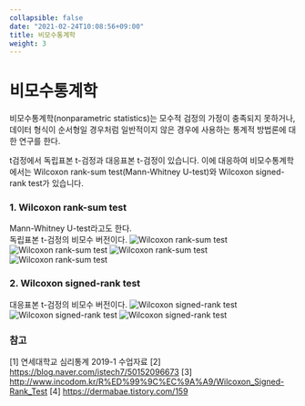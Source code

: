 ```yaml
---
collapsible: false
date: "2021-02-24T10:08:56+09:00"
title: 비모수통계학
weight: 3
---
```


# 비모수통계학
비모수통계학(nonparametric statistics)는 모수적 검정의 가정이 충족되지 못하거나, 데이터 형식이 순서형일 경우처럼 일반적이지 않은 경우에 사용하는 통계적 방법론에 대한 연구를 한다.

t검정에서 독립표본 t-검정과 대응표본 t-검정이 있습니다. 이에 대응하여 비모수통계학에서는 Wilcoxon rank-sum test(Mann-Whitney U-test)와 Wilcoxon signed-rank test가 있습니다.

### 1. Wilcoxon rank-sum test
Mann-Whitney U-test라고도 한다.  
독립표본 t-검정의 비모수 버전이다.
![Wilcoxon rank-sum test](images/posts/statistics/nonparametric/mann_whitney_test_1.PNG)
![Wilcoxon rank-sum test](images/posts/statistics/nonparametric/mann_whitney_test_2.PNG)
![Wilcoxon rank-sum test](images/posts/statistics/nonparametric/mann_whitney_test_3.PNG)
![Wilcoxon rank-sum test](images/posts/statistics/nonparametric/mann_whitney_test_4.PNG)

### 2. Wilcoxon signed-rank test
대응표본 t-검정의 비모수 버전이다.
![Wilcoxon signed-rank test](images/posts/statistics/nonparametric/wilcoxon_signed_rank_test_1.PNG)
![Wilcoxon signed-rank test](images/posts/statistics/nonparametric/wilcoxon_signed_rank_test_2.PNG)
![Wilcoxon signed-rank test](images/posts/statistics/nonparametric/wilcoxon_signed_rank_test_3.PNG)

### 참고
[1] 연세대학교 심리통계 2019-1 수업자료 
[2] https://blog.naver.com/istech7/50152096673
[3] http://www.incodom.kr/R%ED%99%9C%EC%9A%A9/Wilcoxon_Signed-Rank_Test
[4] https://dermabae.tistory.com/159